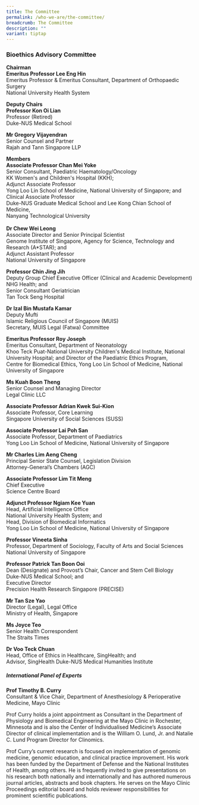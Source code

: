 ```yaml
---
title: The Committee
permalink: /who-we-are/the-committee/
breadcrumb: The Committee
description: ""
variant: tiptap
---
```

<h3><strong>Bioethics Advisory Committee</strong></h3>
<p></p>
<p><strong>Chairman</strong>
<br><strong>Emeritus Professor Lee Eng Hin</strong>
<br>Emeritus Professor &amp; Emeritus Consultant, Department of Orthopaedic
Surgery
<br>National University Health System</p>
<p></p>
<p><strong>Deputy Chairs</strong>
<br><strong>Professor Kon Oi Lian</strong>
<br>Professor (Retired)
<br>Duke-NUS Medical School</p>
<p><strong>Mr Gregory Vijayendran</strong>
<br>Senior Counsel and Partner
<br>Rajah and Tann Singapore LLP</p>
<p></p>
<p><strong>Members</strong>
<br><strong>Associate Professor Chan Mei Yoke</strong>
<br>Senior Consultant, Paediatric Haematology/Oncology
<br>KK Women's and Children's Hospital (KKH);
<br>Adjunct Associate Professor
<br>Yong Loo Lin School of Medicine, National University of Singapore; and
<br>Clinical Associate Professor
<br>Duke-NUS Graduate Medical School and Lee Kong Chian School of Medicine,
<br>Nanyang Technological University
<br>
<br><strong>Dr Chew Wei Leong</strong>
<br>Associate Director and Senior Principal Scientist
<br>Genome Institute of Singapore, Agency for Science, Technology and Research
(A*STAR); and
<br>Adjunct Assistant Professor
<br>National University of Singapore</p>
<p><strong>Professor Chin Jing Jih</strong>
<br>Deputy Group Chief Executive Officer (Clinical and Academic Development)
<br>NHG Health; and
<br>Senior Consultant Geriatrician
<br>Tan Tock Seng Hospital</p>
<p><strong>Dr Izal Bin Mustafa Kamar</strong>
<br>Deputy Mufti
<br>Islamic Religious Council of Singapore (MUIS)
<br>Secretary, MUIS Legal (Fatwa) Committee</p>
<p><strong>Emeritus Professor Roy Joseph</strong>
<br>Emeritus Consultant, Department of Neonatology
<br>Khoo Teck Puat-National University Children's Medical Institute, National
University Hospital; and Director of the Paediatric Ethics Program,
<br>Centre for Biomedical Ethics, Yong Loo Lin School of Medicine, National
University of Singapore</p>
<p><strong>Ms Kuah Boon Theng</strong>
<br>Senior Counsel and Managing Director
<br>Legal Clinic LLC</p>
<p><strong>Associate Professor Adrian Kwek Sui-Kion</strong>
<br>Associate Professor, Core Learning
<br>Singapore University of Social Sciences (SUSS)</p>
<p><strong>Associate Professor Lai Poh San</strong>
<br>Associate Professor, Department of Paediatrics
<br>Yong Loo Lin School of Medicine, National University of Singapore
<br>
</p>
<p><strong>Mr Charles Lim Aeng Cheng</strong>
<br>Principal Senior State Counsel, Legislation Division
<br>Attorney-General’s Chambers (AGC)</p>
<p><strong>Associate Professor Lim Tit Meng</strong>
<br>Chief Executive
<br>Science Centre Board</p>
<p><strong>Adjunct Professor Ngiam Kee Yuan</strong>
<br>Head, Artificial Intelligence Office
<br>National University Health System; and
<br>Head, Division of Biomedical Informatics
<br>Yong Loo Lin School of Medicine, National University of Singapore</p>
<p><strong>Professor Vineeta Sinha</strong>
<br>Professor, Department of Sociology, Faculty of Arts and Social Sciences
<br>National University of Singapore</p>
<p><strong>Professor Patrick Tan Boon Ooi</strong>
<br>Dean (Designate) and Provost’s Chair, Cancer and Stem Cell Biology
<br>Duke-NUS Medical School; and
<br>Executive Director
<br>Precision Health Research Singapore (PRECISE)</p>
<p></p>
<p><strong>Mr Tan Sze Yao</strong>
<br>Director (Legal), Legal Office
<br>Ministry of Health, Singapore
<br>
</p>
<p><strong>Ms Joyce Teo</strong>
<br>Senior Health Correspondent
<br>The Straits Times
<br>
</p>
<p><strong>Dr Voo Teck Chuan</strong>
<br>Head, Office of Ethics in Healthcare, SingHealth; and
<br>Advisor, SingHealth Duke-NUS Medical Humanities Institute</p>
<p></p>
<h5><strong>International Panel of Experts</strong></h5>
<p><strong>Prof Timothy B. Curry</strong>
<br>Consultant &amp; Vice Chair, Department of Anesthesiology &amp; Perioperative
Medicine, Mayo Clinic</p>
<p>Prof Curry holds a joint appointment as Consultant in the Department of
Physiology and Biomedical Engineering at the Mayo Clinic in Rochester,
Minnesota and is also the Center of Individualised Medicine’s Associate
Director of clinical implementation and is the William O. Lund, Jr. and
Natalie C. Lund Program Director for Clinomics.</p>
<p>Prof Curry’s current research is focused on implementation of genomic
medicine, genomic education, and clinical practice improvement. His work
has been funded by the Department of Defense and the National Institutes
of Health, among others. He is frequently invited to give presentations
on his research both nationally and internationally and has authored numerous
journal articles, abstracts and book chapters. He serves on the Mayo Clinic
Proceedings editorial board and holds reviewer responsibilities for prominent
scientific publications.</p>
<p></p>